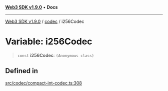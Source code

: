 [**Web3 SDK v1.9.0**](../../../README.md) • **Docs**

***

[Web3 SDK v1.9.0](../../../globals.md) / [codec](../README.md) / i256Codec

# Variable: i256Codec

> `const` **i256Codec**: `(Anonymous class)`

## Defined in

[src/codec/compact-int-codec.ts:308](https://github.com/Mystic-Nayy/alephium-web3/blob/c1afd789a197ce5fe21f08c2965942090157c33d/packages/web3/src/codec/compact-int-codec.ts#L308)
